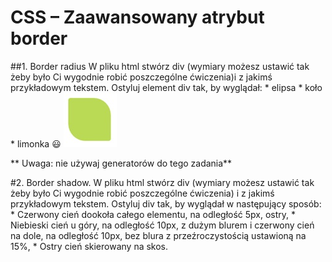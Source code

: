 # CSS – Zaawansowany atrybut border

##1. Border radius
W pliku html stwórz div (wymiary możesz ustawić tak żeby było Ci wygodnie robić poszczególne ćwiczenia)i z jakimś przykładowym tekstem. Ostyluj element div tak, by wyglądał: 
	* elipsa
	* koło
	* limonka :smiley:
	![limonka](images/limonka.jpg)

** Uwaga: nie używaj generatorów do tego zadania**

#2. Border shadow.
W pliku html stwórz div (wymiary możesz ustawić tak żeby było Ci wygodnie robić poszczególne ćwiczenia) i z jakimś przykładowym tekstem. Ostyluj div tak, by wyglądał w następujący sposób:
	* Czerwony cień dookoła całego elementu, na odległość 5px, ostry,
	* Niebieski cień u góry, na odległość 10px, z dużym blurem i czerwony cień na dole, na odległość 10px, bez blura z przeźroczystością ustawioną na 15%,
	* Ostry cień skierowany na skos.
